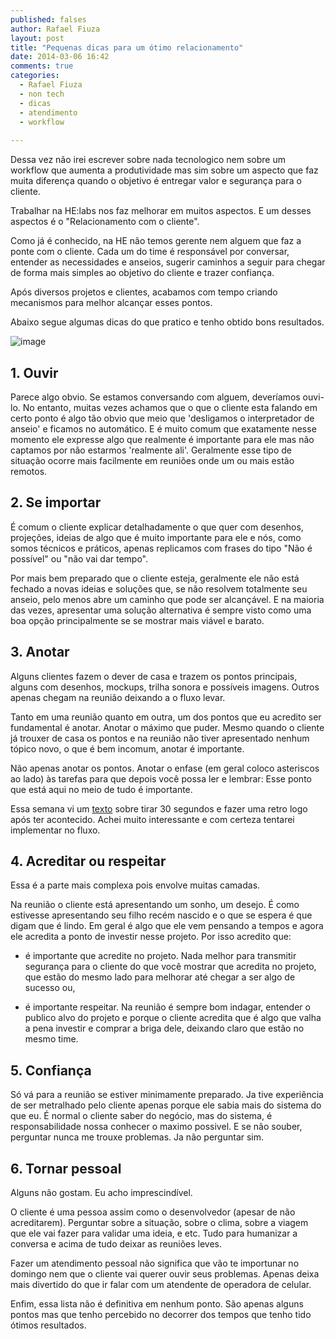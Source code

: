 ```yaml
---
published: falses
author: Rafael Fiuza
layout: post
title: "Pequenas dicas para um ótimo relacionamento"
date: 2014-03-06 16:42
comments: true
categories:
  - Rafael Fiuza
  - non tech
  - dicas
  - atendimento
  - workflow
  
---
```


Dessa vez não irei escrever sobre nada tecnologico nem sobre um workflow que aumenta a produtividade mas sim sobre um aspecto que faz muita diferença quando o objetivo é entregar valor e segurança para o cliente.

Trabalhar na HE:labs nos faz melhorar em muitos aspectos. E um desses aspectos é o "Relacionamento com o cliente".
<!--more-->
Como já é conhecido, na HE não temos gerente nem alguem que faz a ponte com o cliente. Cada um do time é responsável por conversar, entender as necessidades e anseios, sugerir caminhos a seguir para chegar de forma mais simples ao objetivo do cliente e trazer confiança.

Após diversos projetos e clientes, acabamos com tempo criando mecanismos para melhor alcançar esses pontos.

Abaixo segue algumas dicas do que pratico e tenho obtido bons resultados.

![image](/blog/images/posts/2014-03-06/talk.jpg)

## 1. Ouvir
Parece algo obvio. Se estamos conversando com alguem, deveríamos ouvi-lo. No entanto, muitas vezes achamos que o que o cliente esta falando em certo ponto é algo tão obvio que meio que 'desligamos o interpretador de anseio' e ficamos no automático. E é muito comum que exatamente nesse momento ele expresse algo que realmente é importante para ele mas não captamos por não estarmos 'realmente ali'. Geralmente esse tipo de situação ocorre mais facilmente em reuniões onde um ou mais estão remotos.

## 2. Se importar
É comum o cliente explicar detalhadamente o que quer com desenhos, projeções, ideias de algo que é muito importante para ele e nós, como somos técnicos e práticos, apenas replicamos com frases do tipo "Não é possível" ou "não vai dar tempo". 

Por mais bem preparado que o cliente esteja, geralmente ele não está fechado a novas ideias e soluções que, se não resolvem totalmente seu anseio, pelo menos abre um caminho que pode ser alcançável. E na maioria das vezes, apresentar uma solução alternativa é sempre visto como uma boa opção principalmente se se mostrar mais viável e barato.

## 3. Anotar
Alguns clientes fazem o dever de casa e trazem os pontos principais, alguns com desenhos, mockups, trilha sonora e possíveis imagens. Outros apenas chegam na reunião deixando a o fluxo levar.

Tanto em uma reunião quanto em outra, um dos pontos que eu acredito ser fundamental é anotar. Anotar o máximo que puder. Mesmo quando o cliente já trouxer de casa os pontos e na reunião não tiver apresentado nenhum tópico novo, o que é bem incomum, anotar é importante. 

Não apenas anotar os pontos. Anotar o enfase (em geral coloco asteriscos ao lado) às tarefas para que depois você possa ler e lembrar: Esse ponto que está aqui no meio de tudo é importante.

Essa semana vi um [texto](https://medium.com/sonra-oku/2c3f948ead98) sobre tirar 30 segundos e fazer uma retro logo após ter acontecido. Achei muito interessante e com certeza tentarei implementar no fluxo.

## 4. Acreditar ou respeitar
Essa é a parte mais complexa pois envolve muitas camadas.

Na reunião o cliente está apresentando um sonho, um desejo. É como estivesse apresentando seu filho recém nascido e o que se espera é que digam que é lindo. Em geral é algo que ele vem pensando a tempos e agora ele acredita a ponto de investir nesse projeto. Por isso acredito que:

- é importante que acredite no projeto. Nada melhor para transmitir segurança para o cliente do que você mostrar que acredita no projeto, que estão do mesmo lado para melhorar até chegar a ser algo de sucesso ou,

- é importante respeitar. Na reunião é sempre bom indagar, entender o publico alvo do projeto e porque o cliente acredita que é algo que valha a pena investir e comprar a briga dele, deixando claro que estão no mesmo time.

## 5. Confiança
Só vá para a reunião se estiver minimamente preparado. Ja tive experiência de ser metralhado pelo cliente apenas porque ele sabia mais do sistema do que eu. É normal o cliente saber do negócio, mas do sistema, é responsabilidade nossa conhecer o maximo possivel. E se não souber, perguntar nunca me trouxe problemas. Ja não perguntar sim.

## 6. Tornar pessoal
Alguns não gostam. Eu acho imprescindível.

O cliente é uma pessoa assim como o desenvolvedor (apesar de não acreditarem). Perguntar sobre a situação, sobre o clima, sobre a viagem que ele vai fazer para validar uma ideia, e etc. Tudo para humanizar a conversa e acima de tudo deixar as reuniões leves.

Fazer um atendimento pessoal não significa que vão te importunar no domingo nem que o cliente vai querer ouvir seus problemas. Apenas deixa mais divertido do que ir falar com um atendente de operadora de celular.

Enfim, essa lista não é definitiva em nenhum ponto. São apenas alguns pontos mas que tenho percebido no decorrer dos tempos que tenho tido ótimos resultados.
